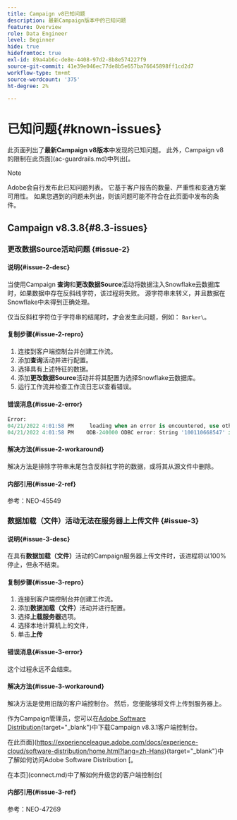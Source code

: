 ```yaml
---
title: Campaign v8已知问题
description: 最新Campaign版本中的已知问题
feature: Overview
role: Data Engineer
level: Beginner
hide: true
hidefromtoc: true
exl-id: 89a4ab6c-de8e-4408-97d2-8b8e574227f9
source-git-commit: 41e39e046ec77de8b5e657ba76645898ff1cd2d7
workflow-type: tm+mt
source-wordcount: '375'
ht-degree: 2%

---
```


# 已知问题{#known-issues}

此页面列出了&#x200B;**最新Campaign v8版本**&#x200B;中发现的已知问题。 此外，Campaign v8的限制在此页面](ac-guardrails.md)中列出[。


>[!NOTE]
>
>Adobe会自行发布此已知问题列表。 它基于客户报告的数量、严重性和变通方案可用性。 如果您遇到的问题未列出，则该问题可能不符合在此页面中发布的条件。

## Campaign v8.3.8{#8.3-issues}

### 更改数据Source活动问题 {#issue-2}

#### 说明{#issue-2-desc}

当使用Campaign **查询**&#x200B;和&#x200B;**更改数据Source**&#x200B;活动将数据注入Snowflake云数据库时，如果数据中存在反斜线字符，该过程将失败。 源字符串未转义，并且数据在Snowflake中未得到正确处理。

仅当反斜杠字符位于字符串的结尾时，才会发生此问题，例如： `Barker\`。


#### 复制步骤{#issue-2-repro}

1. 连接到客户端控制台并创建工作流。
1. 添加&#x200B;**查询**&#x200B;活动并进行配置。
1. 选择具有上述特征的数据。
1. 添加&#x200B;**更改数据Source**&#x200B;活动并将其配置为选择Snowflake云数据库。
1. 运行工作流并检查工作流日志以查看错误。


#### 错误消息{#issue-2-error}

```sql
Error:
04/21/2022 4:01:58 PM     loading when an error is encountered, use other values such as 'SKIP_FILE' or 'CONTINUE' for the ON_ERROR option. For more information on loading options, please run 'info loading_data' in a SQL client. SQLState: 22000
04/21/2022 4:01:58 PM    ODB-240000 ODBC error: String '100110668547' is too long and would be truncated   File 'wkf1656797_21_1_3057430574#458516uploadPart0.chunk.gz', line 1, character 0   Row 90058, column "WKF1656797_21_1"["SCARRIER_ROUTE":13]   If you would like to continue
```

#### 解决方法{#issue-2-workaround}

解决方法是排除字符串末尾包含反斜杠字符的数据，或将其从源文件中删除。


#### 内部引用{#issue-2-ref}

参考：NEO-45549


### 数据加载（文件）活动无法在服务器上上传文件 {#issue-3}

#### 说明{#issue-3-desc}

在具有&#x200B;**数据加载（文件）**&#x200B;活动的Campaign服务器上传文件时，该进程将以100%停止，但永不结束。

#### 复制步骤{#issue-3-repro}

1. 连接到客户端控制台并创建工作流。
1. 添加&#x200B;**数据加载（文件）**&#x200B;活动并进行配置。
1. 选择&#x200B;**上载服务器**&#x200B;选项。
1. 选择本地计算机上的文件，
1. 单击&#x200B;**上传**


#### 错误消息{#issue-3-error}

这个过程永远不会结束。

#### 解决方法{#issue-3-workaround}

解决方法是使用旧版的客户端控制台。 然后，您便能够将文件上传到服务器上。

作为Campaign管理员，您可以在[Adobe Software Distribution](https://experience.adobe.com/#/downloads/content/software-distribution/en/campaign.html?1_group.propertyvalues.property=.%2Fjcr%3Acontent%2Fmetadata%2Fdc%3Aversion&amp;1_group.propertyvalues.operation=equals&amp;1_group.propertyvalues.0_values=target-version%3Acampaign%2F8&amp;orderby=%40jcr%3Acontent%2Fjcr%3AlastModified&amp;orderby.sort=desc&amp;layout=list&amp;p.offset=0&amp;p.limit=4){target="_blank"}中下载Campaign v8.3.1客户端控制台。

在此页面](https://experienceleague.adobe.com/docs/experience-cloud/software-distribution/home.html?lang=zh-Hans){target="_blank"}中了解如何访问Adobe Software Distribution [。

在本页](connect.md)中了解如何升级您的客户端控制台[

#### 内部引用{#issue-3-ref}

参考：NEO-47269

